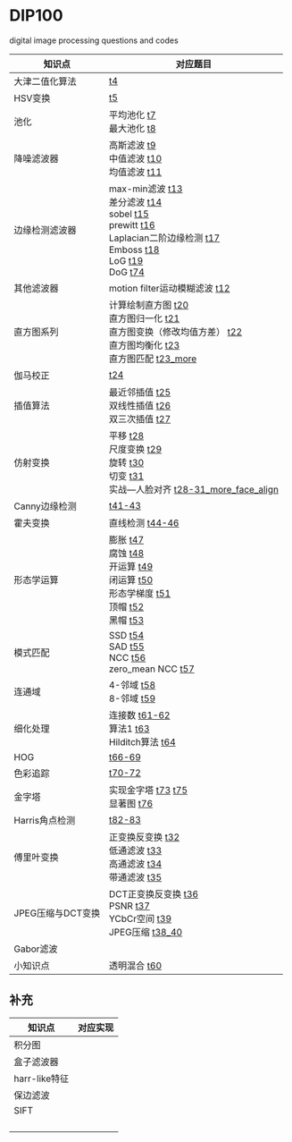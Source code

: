 # DIP100
digital image processing questions and codes

| 知识点            | 对应题目                                                     |
| ----------------- | ------------------------------------------------------------ |
| 大津二值化算法    | [t4](https://github.com/MrPaulHui/DIP100/blob/master/t4.cpp) |
| HSV变换           | [t5](https://github.com/MrPaulHui/DIP100/blob/master/t5.cpp) |
| 池化              | 平均池化 [t7](https://github.com/MrPaulHui/DIP100/blob/master/t7.cpp)<br>最大池化 [t8](https://github.com/MrPaulHui/DIP100/blob/master/t8.cpp) |
| 降噪滤波器        | 高斯滤波 [t9](https://github.com/MrPaulHui/DIP100/blob/master/t9.cpp)<br>中值滤波 [t10](https://github.com/MrPaulHui/DIP100/blob/master/t810cpp)<br>均值滤波 [t11](https://github.com/MrPaulHui/DIP100/blob/master/t11.cpp) |
| 边缘检测滤波器    | max-min滤波 [t13](https://github.com/MrPaulHui/DIP100/blob/master/t13.cpp)<br>差分滤波 [t14](https://github.com/MrPaulHui/DIP100/blob/master/t14.cpp)<br>sobel [t15](https://github.com/MrPaulHui/DIP100/blob/master/t15.cpp)<br>prewitt [t16](https://github.com/MrPaulHui/DIP100/blob/master/t16.cpp)<br>Laplacian二阶边缘检测 [t17](https://github.com/MrPaulHui/DIP100/blob/master/t17.cpp)<br>Emboss [t18](https://github.com/MrPaulHui/DIP100/blob/master/t18.cpp)<br>LoG [t19](https://github.com/MrPaulHui/DIP100/blob/master/t19.cpp)<br>DoG [t74](https://github.com/MrPaulHui/DIP100/blob/master/t74.cpp) |
| 其他滤波器        | motion filter运动模糊滤波 [t12](https://github.com/MrPaulHui/DIP100/blob/master/t12.cpp) |
| 直方图系列        | 计算绘制直方图 [t20](https://github.com/MrPaulHui/DIP100/blob/master/t20.cpp)<br>直方图归一化 [t21](https://github.com/MrPaulHui/DIP100/blob/master/t21.cpp)<br>直方图变换（修改均值方差） [t22](https://github.com/MrPaulHui/DIP100/blob/master/t22.cpp)<br>直方图均衡化 [t23](https://github.com/MrPaulHui/DIP100/blob/master/t23.cpp)<br>直方图匹配 [t23_more](https://github.com/MrPaulHui/DIP100/blob/master/t23_more.cpp) |
| 伽马校正          | [t24](https://github.com/MrPaulHui/DIP100/blob/master/t24.cpp) |
| 插值算法          | 最近邻插值 [t25](https://github.com/MrPaulHui/DIP100/blob/master/t25.cpp)<br>双线性插值 [t26](https://github.com/MrPaulHui/DIP100/blob/master/t26.cpp)<br>双三次插值 [t27](https://github.com/MrPaulHui/DIP100/blob/master/t27.cpp) |
| 仿射变换          | 平移 [t28](https://github.com/MrPaulHui/DIP100/blob/master/t28.cpp)<br>尺度变换 [t29](https://github.com/MrPaulHui/DIP100/blob/master/t29.cpp)<br>旋转 [t30](https://github.com/MrPaulHui/DIP100/blob/master/t30.cpp)<br>切变 [t31](https://github.com/MrPaulHui/DIP100/blob/master/t31.cpp)<br>实战—人脸对齐 [t28-31_more_face_align](https://github.com/MrPaulHui/DIP100/blob/master/t28-31_more_face_align.cpp) |
| Canny边缘检测     | [t41-43](https://github.com/MrPaulHui/DIP100/blob/master/t41-43.cpp) |
| 霍夫变换          | 直线检测 [t44-46](https://github.com/MrPaulHui/DIP100/blob/master/t44-46.cpp) |
| 形态学运算        | 膨胀 [t47](https://github.com/MrPaulHui/DIP100/blob/master/t47.cpp)<br>腐蚀 [t48](https://github.com/MrPaulHui/DIP100/blob/master/t48.cpp)<br>开运算 [t49](https://github.com/MrPaulHui/DIP100/blob/master/t49.cpp)<br>闭运算 [t50](https://github.com/MrPaulHui/DIP100/blob/master/t50.cpp)<br>形态学梯度 [t51](https://github.com/MrPaulHui/DIP100/blob/master/t51.cpp)<br>顶帽 [t52](https://github.com/MrPaulHui/DIP100/blob/master/t52.cpp)<br>黑帽 [t53](https://github.com/MrPaulHui/DIP100/blob/master/t53.cpp) |
| 模式匹配          | SSD [t54](https://github.com/MrPaulHui/DIP100/blob/master/t54.cpp)<br>SAD [t55](https://github.com/MrPaulHui/DIP100/blob/master/t55.cpp)<br>NCC [t56](https://github.com/MrPaulHui/DIP100/blob/master/t56.cpp)<br>zero_mean NCC [t57](https://github.com/MrPaulHui/DIP100/blob/master/t57.cpp) |
| 连通域            | 4-邻域 [t58](https://github.com/MrPaulHui/DIP100/blob/master/t58.cpp)<br>8-邻域 [t59](https://github.com/MrPaulHui/DIP100/blob/master/t59.cpp) |
| 细化处理          | 连接数 [t61-62](https://github.com/MrPaulHui/DIP100/blob/master/t61-62.cpp)<br>算法1 [t63](https://github.com/MrPaulHui/DIP100/blob/master/t63.cpp)<br>Hilditch算法 [t64](https://github.com/MrPaulHui/DIP100/blob/master/t64.cpp) |
| HOG               | [t66-69](https://github.com/MrPaulHui/DIP100/blob/master/t66-69.cpp) |
| 色彩追踪          | [t70-72](https://github.com/MrPaulHui/DIP100/blob/master/t70-72.cpp) |
| 金字塔            | 实现金字塔 [t73](https://github.com/MrPaulHui/DIP100/blob/master/t73.cpp) [t75](https://github.com/MrPaulHui/DIP100/blob/master/t75.cpp)<br>显著图 [t76](https://github.com/MrPaulHui/DIP100/blob/master/t76.cpp) |
| Harris角点检测    | [t82-83](https://github.com/MrPaulHui/DIP100/blob/master/t82-83.cpp) |
| 傅里叶变换        | 正变换反变换 [t32](https://github.com/MrPaulHui/DIP100/blob/master/t32.cpp)<br>低通滤波 [t33](https://github.com/MrPaulHui/DIP100/blob/master/t33.cpp)<br>高通滤波 [t34](https://github.com/MrPaulHui/DIP100/blob/master/t34.cpp)<br>带通滤波 [t35](https://github.com/MrPaulHui/DIP100/blob/master/t35.cpp) |
| JPEG压缩与DCT变换 | DCT正变换反变换 [t36](https://github.com/MrPaulHui/DIP100/blob/master/t36.cpp)<br>PSNR [t37](https://github.com/MrPaulHui/DIP100/blob/master/t37.cpp)<br>YCbCr空间 [t39](https://github.com/MrPaulHui/DIP100/blob/master/t39.cpp)<br>JPEG压缩 [t38_40](https://github.com/MrPaulHui/DIP100/blob/master/t38_40.cpp) |
| Gabor滤波         |                                                              |
| 小知识点          | 透明混合 [t60](https://github.com/MrPaulHui/DIP100/blob/master/t60.cpp) |

## 补充

| 知识点        | 对应实现 |
| ------------- | -------- |
| 积分图        |          |
| 盒子滤波器    |          |
| harr-like特征 |          |
| 保边滤波      |          |
| SIFT          |          |
|               |          |
|               |          |
|               |          |
|               |          |

